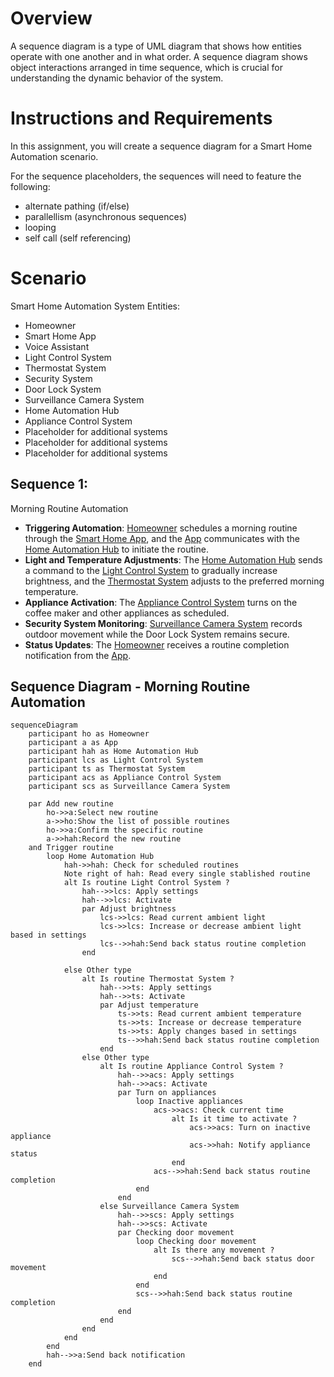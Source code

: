 # Overview
A sequence diagram is a type of UML diagram that shows how entities operate with one another and in what order. A sequence diagram shows object interactions arranged in time sequence, which is crucial for understanding the dynamic behavior of the system.

# Instructions and Requirements
In this assignment, you will create a sequence diagram for a Smart Home Automation scenario.

For the sequence placeholders, the sequences will need to feature the following:

- alternate pathing (if/else)
- parallellism (asynchronous sequences)
- looping
- self call (self referencing)

# Scenario
Smart Home Automation System
Entities:

- Homeowner
- Smart Home App
- Voice Assistant
- Light Control System
- Thermostat System
- Security System
- Door Lock System
- Surveillance Camera System
- Home Automation Hub
- Appliance Control System
- Placeholder for additional systems
- Placeholder for additional systems
- Placeholder for additional systems

## Sequence 1: 

Morning Routine Automation
- **Triggering Automation**: <u>Homeowner</u> schedules a morning routine through the <u>Smart Home App</u>, and the <u>App</u> communicates with the <u>Home Automation Hub</u> to initiate the routine.
- **Light and Temperature Adjustments**: The <u>Home Automation Hub</u> sends a command to the <u>Light Control System</u> to gradually increase brightness, and the <u>Thermostat System</u> adjusts to the preferred morning temperature.
- **Appliance Activation**: The <u>Appliance Control System</u> turns on the coffee maker and other appliances as scheduled.
- **Security System Monitoring**: <u>Surveillance Camera System</u> records outdoor movement while the Door Lock System remains secure.
- **Status Updates**: The <u>Homeowner</u> receives a routine completion notification from the <u>App</u>.

## Sequence Diagram - Morning Routine Automation
```mermaid
sequenceDiagram
    participant ho as Homeowner
    participant a as App
    participant hah as Home Automation Hub
    participant lcs as Light Control System
    participant ts as Thermostat System
    participant acs as Appliance Control System
    participant scs as Surveillance Camera System

    par Add new routine
        ho->>a:Select new routine
        a->>ho:Show the list of possible routines
        ho->>a:Confirm the specific routine
        a->>hah:Record the new routine
    and Trigger routine
        loop Home Automation Hub
            hah->>hah: Check for scheduled routines
            Note right of hah: Read every single stablished routine
            alt Is routine Light Control System ? 
                hah-->>lcs: Apply settings
                hah-->>lcs: Activate
                par Adjust brightness
                    lcs->>lcs: Read current ambient light
                    lcs->>lcs: Increase or decrease ambient light based in settings
                    lcs-->>hah:Send back status routine completion
                end
                
            else Other type
                alt Is routine Thermostat System ? 
                    hah-->>ts: Apply settings
                    hah-->>ts: Activate
                    par Adjust temperature
                        ts->>ts: Read current ambient temperature
                        ts->>ts: Increase or decrease temperature
                        ts->>ts: Apply changes based in settings
                        ts-->>hah:Send back status routine completion
                    end
                else Other type
                    alt Is routine Appliance Control System ?
                        hah-->>acs: Apply settings
                        hah-->>acs: Activate
                        par Turn on appliances
                            loop Inactive appliances
                                acs->>acs: Check current time
                                    alt Is it time to activate ? 
                                        acs->>acs: Turn on inactive appliance
                                        acs->>hah: Notify appliance status
                                    end
                                acs-->>hah:Send back status routine completion
                            end 
                        end
                    else Surveillance Camera System
                        hah-->>scs: Apply settings
                        hah-->>scs: Activate
                        par Checking door movement
                            loop Checking door movement
                                alt Is there any movement ?
                                    scs-->>hah:Send back status door movement
                                end
                            end
                            scs-->>hah:Send back status routine completion
                        end
                    end
                end
            end
        end
        hah-->>a:Send back notification 
    end
```